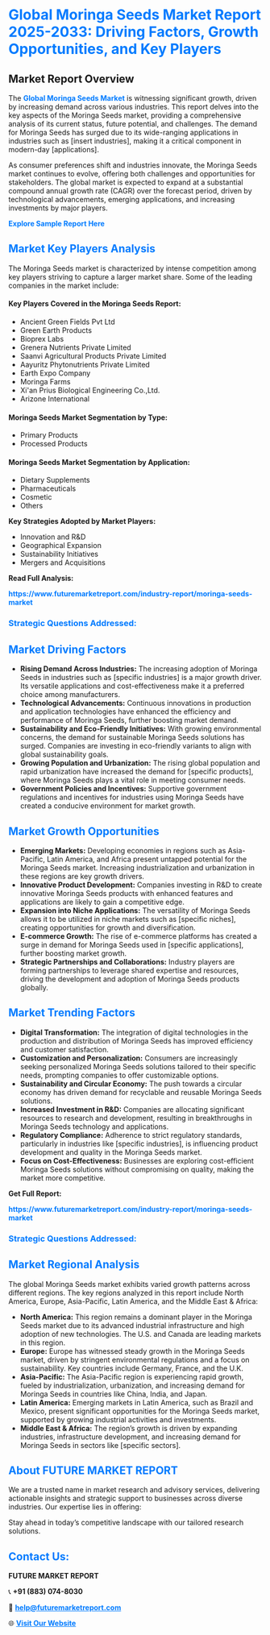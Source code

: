 <h1 style="color: #007BFF;">Global Moringa Seeds Market Report 2025-2033: Driving Factors, Growth Opportunities, and Key Players</h1>

<section id="overview">
<h2>Market Report Overview</h2>
<p>The <a href="https://www.futuremarketreport.com/industry-report/moringa-seeds-market" style="color: #007BFF; text-decoration: none;"><strong>Global Moringa Seeds Market</strong></a> is witnessing significant growth, driven by increasing demand across various industries. This report delves into the key aspects of the Moringa Seeds market, providing a comprehensive analysis of its current status, future potential, and challenges. The demand for Moringa Seeds has surged due to its wide-ranging applications in industries such as [insert industries], making it a critical component in modern-day [applications].</p>
<p>As consumer preferences shift and industries innovate, the Moringa Seeds market continues to evolve, offering both challenges and opportunities for stakeholders. The global market is expected to expand at a substantial compound annual growth rate (CAGR) over the forecast period, driven by technological advancements, emerging applications, and increasing investments by major players.</p>
</section>

<section id="overview">
<p><a href="https://www.futuremarketreport.com/request-sample/reportId=58025" style="color: #007BFF; text-decoration: none;"><strong>Explore Sample Report Here</strong></a></p>
</section>

<section id="key-players">
<h2 style="color: #007BFF;">Market Key Players Analysis</h2>
<p>The Moringa Seeds market is characterized by intense competition among key players striving to capture a larger market share. Some of the leading companies in the market include:</p>
<h4>Key Players Covered in the Moringa Seeds Report:</h4>
<ul><li>Ancient Green Fields Pvt Ltd</li><li>Green Earth Products</li><li>Bioprex Labs</li><li>Grenera Nutrients Private Limited</li><li>Saanvi Agricultural Products Private Limited</li><li>Aayuritz Phytonutrients Private Limited</li><li>Earth Expo Company</li><li>Moringa Farms</li><li>Xi&#039;an Prius Biological Engineering Co.,Ltd.</li><li>Arizone International</li></ul>
<h4>Moringa Seeds Market Segmentation by Type:</h4>
<ul><li>Primary Products</li><li>Processed Products</li></ul>

<h4>Moringa Seeds Market Segmentation by Application:</h4>
<ul><li>Dietary Supplements</li><li>Pharmaceuticals</li><li>Cosmetic</li><li>Others</li></ul>
<p><strong>Key Strategies Adopted by Market Players:</strong></p>
<ul>
<li>Innovation and R&D</li>
<li>Geographical Expansion</li>
<li>Sustainability Initiatives</li>
<li>Mergers and Acquisitions</li>
</ul>
</section>

<section>
<p><strong>Read Full Analysis: </strong></p><a href="https://www.futuremarketreport.com/industry-report/moringa-seeds-market" style="color: #007BFF; text-decoration: none;"><strong>https://www.futuremarketreport.com/industry-report/moringa-seeds-market</strong></a>
<h3 style="color: #007BFF;">Strategic Questions Addressed:</h3>
</section>

<section id="driving-factors">
<h2 style="color: #007BFF;">Market Driving Factors</h2>
<ul>
<li><strong>Rising Demand Across Industries:</strong> The increasing adoption of Moringa Seeds in industries such as [specific industries] is a major growth driver. Its versatile applications and cost-effectiveness make it a preferred choice among manufacturers.</li>
<li><strong>Technological Advancements:</strong> Continuous innovations in production and application technologies have enhanced the efficiency and performance of Moringa Seeds, further boosting market demand.</li>
<li><strong>Sustainability and Eco-Friendly Initiatives:</strong> With growing environmental concerns, the demand for sustainable Moringa Seeds solutions has surged. Companies are investing in eco-friendly variants to align with global sustainability goals.</li>
<li><strong>Growing Population and Urbanization:</strong> The rising global population and rapid urbanization have increased the demand for [specific products], where Moringa Seeds plays a vital role in meeting consumer needs.</li>
<li><strong>Government Policies and Incentives:</strong> Supportive government regulations and incentives for industries using Moringa Seeds have created a conducive environment for market growth.</li>
</ul>
</section>

<section id="growth-opportunities">
<h2 style="color: #007BFF;">Market Growth Opportunities</h2>
<ul>
<li><strong>Emerging Markets:</strong> Developing economies in regions such as Asia-Pacific, Latin America, and Africa present untapped potential for the Moringa Seeds market. Increasing industrialization and urbanization in these regions are key growth drivers.</li>
<li><strong>Innovative Product Development:</strong> Companies investing in R&D to create innovative Moringa Seeds products with enhanced features and applications are likely to gain a competitive edge.</li>
<li><strong>Expansion into Niche Applications:</strong> The versatility of Moringa Seeds allows it to be utilized in niche markets such as [specific niches], creating opportunities for growth and diversification.</li>
<li><strong>E-commerce Growth:</strong> The rise of e-commerce platforms has created a surge in demand for Moringa Seeds used in [specific applications], further boosting market growth.</li>
<li><strong>Strategic Partnerships and Collaborations:</strong> Industry players are forming partnerships to leverage shared expertise and resources, driving the development and adoption of Moringa Seeds products globally.</li>
</ul>
</section>

<section id="trending-factors">
<h2 style="color: #007BFF;">Market Trending Factors</h2>
<ul>
<li><strong>Digital Transformation:</strong> The integration of digital technologies in the production and distribution of Moringa Seeds has improved efficiency and customer satisfaction.</li>
<li><strong>Customization and Personalization:</strong> Consumers are increasingly seeking personalized Moringa Seeds solutions tailored to their specific needs, prompting companies to offer customizable options.</li>
<li><strong>Sustainability and Circular Economy:</strong> The push towards a circular economy has driven demand for recyclable and reusable Moringa Seeds solutions.</li>
<li><strong>Increased Investment in R&D:</strong> Companies are allocating significant resources to research and development, resulting in breakthroughs in Moringa Seeds technology and applications.</li>
<li><strong>Regulatory Compliance:</strong> Adherence to strict regulatory standards, particularly in industries like [specific industries], is influencing product development and quality in the Moringa Seeds market.</li>
<li><strong>Focus on Cost-Effectiveness:</strong> Businesses are exploring cost-efficient Moringa Seeds solutions without compromising on quality, making the market more competitive.</li>
</ul>
</section>

<section>
<p><strong>Get Full Report: </strong></p><a href="https://www.futuremarketreport.com/industry-report/moringa-seeds-market" style="color: #007BFF; text-decoration: none;"><strong>https://www.futuremarketreport.com/industry-report/moringa-seeds-market</strong></a>
<h3 style="color: #007BFF;">Strategic Questions Addressed:</h3>
</section>


<section id="regional-analysis">
<h2 style="color: #007BFF;">Market Regional Analysis</h2>
<p>The global Moringa Seeds market exhibits varied growth patterns across different regions. The key regions analyzed in this report include North America, Europe, Asia-Pacific, Latin America, and the Middle East & Africa:</p>
<ul>
<li><strong>North America:</strong> This region remains a dominant player in the Moringa Seeds market due to its advanced industrial infrastructure and high adoption of new technologies. The U.S. and Canada are leading markets in this region.</li>
<li><strong>Europe:</strong> Europe has witnessed steady growth in the Moringa Seeds market, driven by stringent environmental regulations and a focus on sustainability. Key countries include Germany, France, and the U.K.</li>
<li><strong>Asia-Pacific:</strong> The Asia-Pacific region is experiencing rapid growth, fueled by industrialization, urbanization, and increasing demand for Moringa Seeds in countries like China, India, and Japan.</li>
<li><strong>Latin America:</strong> Emerging markets in Latin America, such as Brazil and Mexico, present significant opportunities for the Moringa Seeds market, supported by growing industrial activities and investments.</li>
<li><strong>Middle East & Africa:</strong> The region’s growth is driven by expanding industries, infrastructure development, and increasing demand for Moringa Seeds in sectors like [specific sectors].</li>
</ul>
</section>

<footer>
<h2 style="color: #007BFF;">About FUTURE MARKET REPORT</h2>
<p>We are a trusted name in market research and advisory services, delivering actionable insights and strategic support to businesses across diverse industries. Our expertise lies in offering:</p>

<p>Stay ahead in today’s competitive landscape with our tailored research solutions.</p>

<h2 style="color: #007BFF;">Contact Us:</h2>
<p><strong>FUTURE MARKET REPORT</strong></p>
<p>📞 <strong>+91 (883) 074-8030</strong></p>
<p>📧 <strong><a href="mailto:help@futuremarketreport.com" style="color: #007BFF;">help@futuremarketreport.com</a></strong></p>
<p>🌐 <strong><a href="https://www.futuremarketreport.com/" style="color: #007BFF;">Visit Our Website</a></strong></p>
</footer>